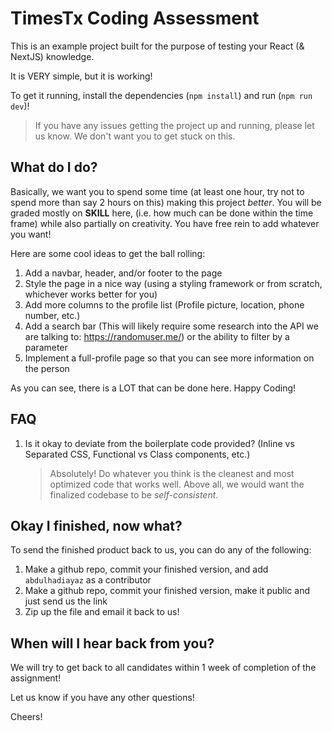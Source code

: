 # TimesTx Coding Assessment

This is an example project built for the purpose of testing your React (& NextJS) knowledge.

It is VERY simple, but it is working!

To get it running, install the dependencies (`npm install`) and run (`npm run dev`)!

> If you have any issues getting the project up and running, please let us know. We don't want you to get stuck on this.

## What do I do?

Basically, we want you to spend some time (at least one hour, try not to spend more than say 2 hours on this) making this project _better_. You will be graded mostly on **SKILL** here, (i.e. how much can be done within the time frame) while also partially on creativity. You have free rein to add whatever you want!

Here are some cool ideas to get the ball rolling:

1. Add a navbar, header, and/or footer to the page
2. Style the page in a nice way (using a styling framework or from scratch, whichever works better for you)
3. Add more columns to the profile list (Profile picture, location, phone number, etc.)
4. Add a search bar (This will likely require some research into the API we are talking to: https://randomuser.me/) or the ability to filter by a parameter
5. Implement a full-profile page so that you can see more information on the person

As you can see, there is a LOT that can be done here. Happy Coding!

## FAQ

1. Is it okay to deviate from the boilerplate code provided? (Inline vs Separated CSS, Functional vs Class components, etc.)
    > Absolutely! Do whatever you think is the cleanest and most optimized code that works well. Above all, we would want the finalized codebase to be _self-consistent_.

## Okay I finished, now what?

To send the finished product back to us, you can do any of the following:

1. Make a github repo, commit your finished version, and add `abdulhadiayaz` as a contributor
2. Make a github repo, commit your finished version, make it public and just send us the link
3. Zip up the file and email it back to us!

## When will I hear back from you?

We will try to get back to all candidates within 1 week of completion of the assignment!

Let us know if you have any other questions!

Cheers!
